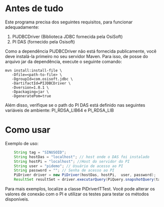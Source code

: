 # Antes de tudo

Este programa precisa dos seguintes requisitos, para funcionar adequadamente:

1. PIJDBCDriver (Biblioteca JDBC fornecida pela OsiSoft)
2. PI DAS (fornecido pela Osisoft)

Como a dependência PIJDBCDriver não está fornecida publicamente, você deve instalá-la primeiro no seu servidor Maven. Para isso, de posse do arquivo jar da dependência, execute o seguinte comando:

````shell script
mvn install:install-file \
   -Dfile=<path-to-file> \
   -DgroupId=com.osisoft.jdbc \
   -DartifactId=PIJDBCDriver \
   -Dversion=1.0.1 \
   -Dpackaging=jar \
   -DgeneratePom=true
````

Além disso, verifique se o path do PI DAS está definido nas seguintes variáveis de ambiente: PI_RDSA_LIB64 e PI_RDSA_LIB

# Como usar

Exemplo de uso:

```java
    String tag = "SINUSOID";
    String hostDas = "localhost"; // host onde o DAS foi instalado
    String hostPi = "localhost"; //Host do servidor do PI
    String user = "pidemo"; // Usuário de acesso ao PI
    String password = ""; // Senha de acesso ao PI
    PiDriver driver = new PiDriver(hostDas, hostPi,  user, password);
    ResultSet resultSet = driver.executarQuery(PiQuery.snapshotQuery(tag));
``` 

Para mais exemplos, localize a classe PiDriverITTest. Você pode alterar os valores de conexão com o PI e utilizar os testes para testar os métodos disponíveis.
